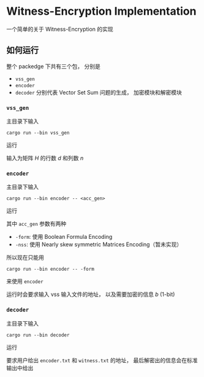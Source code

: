 # Witness-Encryption Implementation

一个简单的关于 Witness-Encryption 的实现

## 如何运行

整个 packedge 下共有三个包， 分别是
- `vss_gen`
- `encoder`
- `decoder`
分别代表 $\text{Vector Set Sum}$ 问题的生成， 加密模块和解密模块

### `vss_gen`

主目录下输入
```
cargo run --bin vss_gen
```
运行

输入为矩阵 $H$ 的行数 $d$ 和列数 $n$

### `encoder`

主目录下输入
```
cargo run --bin encoder -- <acc_gen>
```
运行

其中 `acc_gen` 参数有两种
- `-form`: 使用 Boolean Formula Encoding
- `-nss`: 使用 Nearly skew symmetric Matrices Encoding（暂未实现）

所以现在只能用
```
cargo run --bin encoder -- -form
```
来使用 `encoder`

运行时会要求输入 vss 输入文件的地址， 以及需要加密的信息 $b$ (1-bit)

### `decoder`

主目录下输入 
```
cargo run --bin decoder
```
运行

要求用户给出 `encoder.txt` 和 `witness.txt` 的地址， 最后解密出的信息会在标准输出中给出
